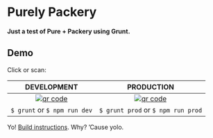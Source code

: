 # Purely Packery

**Just a test of Pure + Packery using Grunt.**

## Demo

Click or scan:

DEVELOPMENT | PRODUCTION
:-: | :-:
[![qr code](http://chart.apis.google.com/chart?cht=qr&chl=http://mhulse.github.io/purely-packery/dev/&chs=240x240)](http://mhulse.github.io/purely-packery/dev/) | [![qr code](http://chart.apis.google.com/chart?cht=qr&chl=http://mhulse.github.io/purely-packery/prod/&chs=240x240)](http://mhulse.github.io/purely-packery/prod/)
`$ grunt` or `$ npm run dev` | `$ grunt prod` or `$ npm run prod`

Yo! [Build instructions](https://github.com/mhulse/purely-packery/blob/gh-pages/source/README.md). Why? ’Cause yolo.
